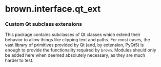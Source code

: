 # brown.interface.qt_ext

### Custom Qt subclass extensions

This package contains subclasses of Qt classes which extend their behavior to allow things like clipping text and paths. For most cases, the vast library of primitives provided by Qt (and, by extension, PyQt5) is enough to provide the functionality required by `brown`. Modules should only be added here when deemed absolutely necessary, as they are much harder to test.
